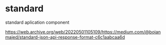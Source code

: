 # standard
standard aplication component



https://web.archive.org/web/20220501105109/https://medium.com/@bojanmajed/standard-json-api-response-format-c6c1aabcaa6d
